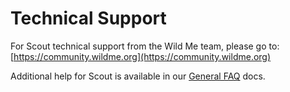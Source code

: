 # Technical Support

For Scout technical support from the Wild Me team, please go to:
[https://community.wildme.org](https://community.wildme.org)

Additional help for Scout is available in our [General FAQ](https://docs.wildme.org/product-docs/en/faq/general-faq/) docs.